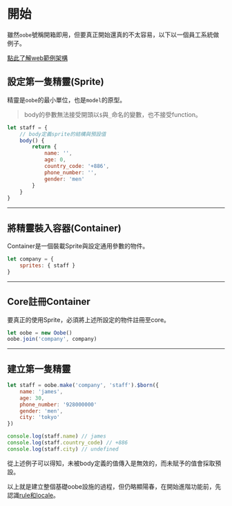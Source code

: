 # 開始

雖然`oobe`號稱開箱即用，但要真正開始還真的不太容易，以下以一個員工系統做例子。

[點此了解web範例架構](https://github.com/SoftChef/oobe/tree/master/web)

## 設定第一隻精靈(Sprite)

精靈是`oobe`的最小單位，也是`model`的原型。

> body的參數無法接受開頭以`$`與`_`命名的變數，也不接受function。

```js
let staff = {
    // body定義sprite的結構與預設值
    body() {
        return {
            name: '',
            age: 0,
            country_code: '+886',
            phone_number: '',
            gender: 'men'
        }
    }
}
```

---

## 將精靈裝入容器(Container)

Container是一個裝載Sprite與設定通用參數的物件。

```js
let company = {
    sprites: { staff }
}
```

---

## Core註冊Container

要真正的使用Sprite，必須將上述所設定的物件註冊至core。

```js
let oobe = new Oobe()
oobe.join('company', company)
```

---

## 建立第一隻精靈

```js
let staff = oobe.make('company', 'staff').$born({
    name: 'james',
    age: 30,
    phone_number: '928000000'
    gender: 'men',
    city: 'tokyo'
})

console.log(staff.name) // james
console.log(staff.country_code) // +886
console.log(staff.city) // undefined
```

從上述例子可以得知，未被body定義的值傳入是無效的，而未賦予的值會採取預設。

以上就是建立整個基礎oobe設施的過程，但仍略顯陽春，在開始進階功能前，先認識[rule和locale](./rule_and_locale.md)。
